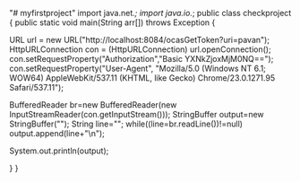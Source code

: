 "# myfirstproject" 
import java.net.*;
import java.io.*;
public class checkproject
{
public static void main(String arr[]) throws Exception
{

  URL url = new URL("http://localhost:8084/ocasGetToken?uri=pavan");
       HttpURLConnection con = (HttpURLConnection) url.openConnection();
con.setRequestProperty("Authorization","Basic YXNkZjoxMjM0NQ==");
con.setRequestProperty("User-Agent", "Mozilla/5.0 (Windows NT 6.1; WOW64) AppleWebKit/537.11 (KHTML, like Gecko) Chrome/23.0.1271.95 Safari/537.11");


BufferedReader br=new BufferedReader(new InputStreamReader(con.getInputStream()));
StringBuffer output=new StringBuffer("");
String line="";
while((line=br.readLine())!=null)
output.append(line+"\n");

System.out.println(output);

}
}
